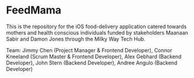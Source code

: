 # FeedMama

This is the repository for the iOS food-delivery application catered towards mothers and health conscious individuals funded by stakeholders Maanaan Sabir and Damon Jones through the Milky Way Tech Hub.

Team:
Jimmy Chen (Project Manager & Frontend Developer),
Connor Kneeland (Scrum Master & Frontend Developer),
Alex Gebhard (Backend Developer),
John Stern (Backend Developer),
Andree Angulo (Backend Developer)
